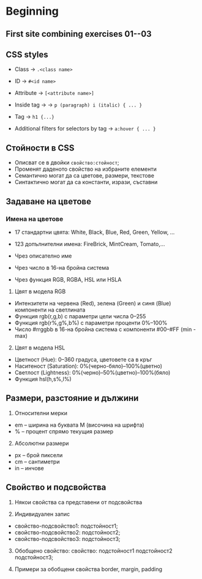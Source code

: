 # Beginning

## First site combining exercises 01--03

## CSS styles

- Class -> ```.<class name>```
- ID -> ```#<id name>```
- Attribute -> ```[<attribute name>]```

- Inside tag -> <outside tag> <inside tag> -> ```p (paragraph) i (italic) { ... }```
- Tag -> ```h1 {...}```

- Additional filters for selectors by tag -> ```a:hover { ... }```

## Стойности в CSS

- Описват се в двойки ```свойство:стойност```;
- Променят даденото свойство на избраните елементи
- Семантично могат да са цветове, размери, текстове
- Синтактично могат да са  константи, изрази, съставни

## Задаване на цветове

### Имена на цветове
- 17 стандартни цвята: White, Black, Blue, Red, Green, Yellow, …
- 123 допълнителни имена: FireBrick, MintCream, Tomato,…

- Чрез описателно име
- Чрез число в 16-на бройна система
- Чрез функция RGB, RGBA, HSL или HSLA 

1. Цвят в модела RGB
- Интензитети на червена (Red), зелена (Green) и синя (Blue) компоненти на светлината
- Функция rgb(r,g,b) с параметри цели числа 0–255
- Функция rgb(r%,g%,b%) с параметри проценти 0%–100%
- Число #rrggbb в 16-на бройна система с компоненти #00–#FF (min - max)

2. Цвят в модела HSL
- Цветност (Hue): 0–360 градуса, цветовете са в кръг
- Наситеност (Saturation): 0%(черно-бяло)–100%(цветно)
- Светлост (Lightness): 0%(черно)–50%(цветно)–100%(бяло)
- Функция hsl(h,s%,l%)

## Размери, разстояние и дължини

1. Относителни мерки
- em	– ширина на буквата М (височина на шрифта)
- %	– процент спрямо текущия размер

2. Абсолютни размери
- px	– брой пиксели
- cm	– сантиметри
- in	– инчове

## Свойство и подсвойства

1. Някои свойства са представени от подсвойства

2. Индивидуален запис
- свойство-подсвойство1: подстойност1;
- свойство-подсвойство2: подстойност2;
- свойство-подсвойство3: подстойност3;

3. Обобщено свойство:
свойство: подстойност1 подстойност2 подстойност3;

4. Примери за обобщени свойства border, margin, padding